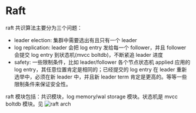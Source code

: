 
# Raft
raft 共识算法主要分为三个问题：
* leader election: 集群中需要选出有且只有一个 leader
* log replication: leader 会把 log entry 发给每一个 follower，并且 follower 会提交 log entry 到状态机(mvcc boltdb)，不断紧追 leader 进度
* safety: 一些限制条件，比如 leader/follower 各个节点状态机 applied 应用的 log entry，其任意位置肯定是相同的；已经提交的 log entry 在 leader 重新选举中，必须在新 leader 中，并且新 leader term 肯定是更高的。等等一些限制条件来保证安全性。

raft 模块包括：共识模块，log memory/wal storage 模块。状态机是 mvcc boltdb 模块。见 ![raft arch](./raft-arch.png)
